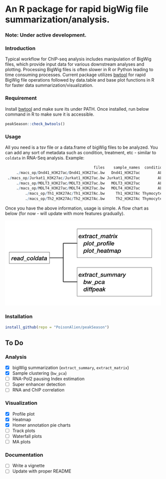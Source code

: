 # An R package for rapid bigWig file summarization/analysis.

### Note: Under active development.

### Introduction
Typical workflow for ChIP-seq analysis includes manipulation of BigWig files, which provide input data for various downstream analyses and plotting. Processing BigWig files is often slower in R or Python leading to time consuming processes. Current package utilizes [bwtool](https://github.com/CRG-Barcelona/bwtool) for rapid BigWig file operations followed by data.table and base plot functions in R for faster data summarization/visualization. 


### Requirement
Install [bwtool](https://github.com/CRG-Barcelona/bwtool) and make sure its under PATH. Once installed, run below command in R to make sure it is accessible.
```r
peakSeason::check_bwtools()
```

### Usage
All you need is a tsv file or a data.frame of bigWig files to be analyzed. You can add any sort of metadata such as condition, treatment, etc - similar to `coldata` in RNA-Seq analysis. Example:

```r
                                        files    sample_names  condition
     ./macs_op/Dnd41_H3K27ac/Dnd41_H3K27ac.bw   Dnd41_H3K27ac        ALL
 ./macs_op/Jurkat1_H3K27ac/Jurkat1_H3K27ac.bw Jurkat1_H3K27ac        ALL
     ./macs_op/MOLT3_H3K27ac/MOLT3_H3K27ac.bw   MOLT3_H3K27ac        ALL
     ./macs_op/MOLT4_H3K27ac/MOLT4_H3K27ac.bw   MOLT4_H3K27ac        ALL
         ./macs_op/Th1_H3K27Ac/Th1_H3K27Ac.bw     Th1_H3K27Ac Thymocytes
         ./macs_op/Th2_H3K27Ac/Th2_H3K27Ac.bw     Th2_H3K27Ac Thymocytes
```

Once you have the above information, usage is simple. A flow chart as below (for now - will update with more features gradually).

<p align="center">
<img src="inst/extdata/chiptools_flow.png">
</p>

### Installation
```r
install_github(repo = "PoisonAlien/peakSeason")
```

## To Do
### Analysis

- [x] bigWig summarization (`extract_summary`, `extract_matrix`)
- [x] Sample clustering (`bw_pca`)
- [ ] RNA-Pol2 pausing Index estimation
- [ ] Super enhancer detection
- [ ] RNA and ChIP correlation

### Visualization

- [x] Profile plot
- [x] Heatmap
- [x] Homer annotation pie charts
- [ ] Track plots
- [ ] Waterfall plots
- [ ] MA plots

### Documentation
- [ ] Write a vignette
- [ ] Update with proper README
